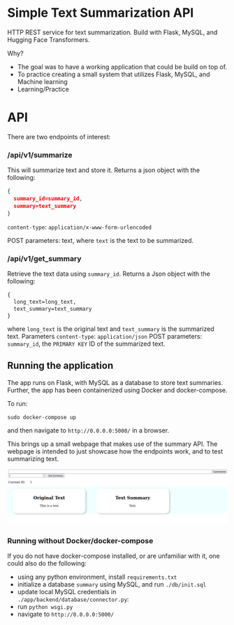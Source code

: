 # Simple Text Summarization API

HTTP REST service for text summarization. Build with Flask, MySQL, and Hugging Face Transformers. 

Why?
  - The goal was to have a working application that could be build on top of. 
  - To practice creating a small system that utilizes Flask, MySQL, and Machine learning
  - Learning/Practice

# API

There are two endpoints of interest:
### /api/v1/summarize

This will summarize text and store it. Returns a json object with the following:
```json
{ 
  summary_id=summary_id, 
  summary=text_summary
}
```

`content-type`: `application/x-www-form-urlencoded` 

POST parameters: text, where `text` is the text to be summarized.

### /api/v1/get_summary
Retrieve the text data using `summary_id`. 
Returns a Json object with the following: 
```
{
  long_text=long_text, 
  text_summary=text_summary
}
```
where `long_text` is the original text and `text_summary` is the summarized text. Parameters
`content-type`: `application/json` 
POST parameters: `summary_id`, the `PRIMARY KEY` ID of the summarized text. 

## Running the application

The app runs on Flask, with MySQL as a database to store text summaries. 
Further, the app has been containerized using Docker and docker-compose.


To run:

```shell
sudo docker-compose up
```
and then navigate to `http://0.0.0.0:5000/` in a browser.

This brings up a small webpage that makes use of the summary API. The webpage is intended to just showcase
how the endpoints work, and to test summarizing text. 


![alt text](docs/sample.png)


### Running without Docker/docker-compose
If you do not have docker-compose installed, or are unfamiliar with it, one could also do the following:
   - using any python environment, install `requirements.txt`
   - initialize a database `summary` using MySQL, and run `./db/init.sql`
   - update local MySQL credentials in `./app/backend/database/connector.py`: 
   - run `python wsgi.py`
   - navigate to `http://0.0.0.0:5000/`


